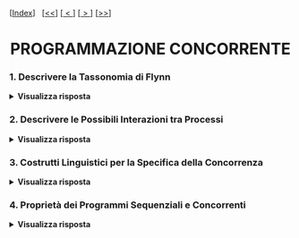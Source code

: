 [[Index](https://github.com/mikyll/Sistemi-Operativi-M/tree/main/flashcard)]&nbsp;&nbsp;
[[<<](https://github.com/mikyll/Sistemi-Operativi-M/blob/main/flashcard/01%20-%20Virtualizzazione.md)]
[[&nbsp;<&nbsp;](https://github.com/mikyll/Sistemi-Operativi-M/blob/main/flashcard/02%20-%20Protezione.md)]
[[&nbsp;>&nbsp;](https://github.com/mikyll/Sistemi-Operativi-M/blob/main/flashcard/04%20-%20Modello%20a%20Memoria%20Comune.md)]
[[>>](https://github.com/mikyll/Sistemi-Operativi-M/blob/main/flashcard/11%20-%20HPC.md)]

<h1 align="center">PROGRAMMAZIONE CONCORRENTE</h1>

### 1. Descrivere la Tassonomia di Flynn

<details>
  <summary><b>Visualizza risposta</b></summary>
  
  La tassonomia di Flynn è la più usata classificazione dei sistemi di calcolo e si basa su 2 concetti: parallelismo a livello di istruzioni (Single Instruction stream, o Multiple Instruction stream) e parallelismo a livello di dati (Single Data stream o Multiple Data stream):
  
  - **Single Instruction, Single Data (SISD)**, riguarda gli elaboratori monoprocessore (es: macchina di Von Neumann);
  - **Single Instruction, Multiple Data (SIMD)**, prevede molte unità di elaborazione che eseguono la stessa istruzione su una moltitudine di dati differenti (es: elaboratori vettoriali: GPU);
  - **Multiple Instruction, Single Data (MISD)**, il sistema è in grado di gestire un unico flusso di dati che ad ogni istante può essere elaborato da più istruzioni differenti (es: pipelined computer);
  - **Multiple Instruction, Multiple Data (MIMD)**, insieme di nodi di elaborazione ognuno dei quali può eseguire flussi di istruzioni diverse, su dati diversi (es: multiprocessori).
</details>

### 2. Descrivere le Possibili Interazioni tra Processi

<details>
  <summary><b>Visualizza risposta</b></summary>
  
Esistono 3 possibili tipi di interazione fra processi:
1. **Cooperazione**, comprende tutte le interazioni <ins>prevedibili e desiderate</ins>, che sono in qualche modo dettate dall'algoritmo (ovvero date dagli archi del grafo di precedenza ad ordinamento parziale). Si può esprimere in 2 modi, entrambi dei quali esprimono un *vincolo di precedenza*:
    - mediante <ins>segnali temporali</ins>, ovvero pura sincronizzazione;
    - mediante <ins>scambio di dati</ins>, ovvero con comunicazione.
2. **Concorrenza**, consiste in un'interazione <ins>prevedibile ma non desiderata</ins>, in quanto non fa parte dell'algoritmo, ma è imposta dai limiti delle risorse a cui i processi devono accedere, ad esempio una risorsa che può essere acceduta solo in modo mutuamente esclusivo. In questo caso si prevede il concetto di *sezione critica*, ovvero la sequenza di istruzioni con cui un processo accede ad un oggetto condiviso mutuamente esclusivo. Ad una risorsa possono essere associate anche più di una sezione critica, di classi differenti.
  3. **Interferenza**, consiste in un'interazione <ins>non prevedibile e non desiderata</ins> solitamente causata da *errori del programmatore* (es: deadlock).
</details>

### 3. Costrutti Linguistici per la Specifica della Concorrenza

<details>
  <summary><b>Visualizza risposta</b></summary>
  
  Il linguaggio concorrente deve fornire costrutti che consentano di gestire i processi. Esistono 2 modelli differenti:
  - **Fork/Join**, comprende una primitiva <ins>fork</ins> per la *creazione* e l'*attivazione* di un processo che eseguirà in parallelo, ed una primitiva <ins>join</ins> per la sincronizzazione con la terminazione di un processo. Nel grafo di precedenza, una fork coincide con una biforcazione, mentre una join con un nodo avente due precedenti.
  - **Cobegin/Coend**, comprende una primitiva <ins>cobegin</ins> per la specifica di un *blocco di codice che deve essere eseguito in parallelo*, ed una primitiva <ins>coend</ins> per la specifica della terminazione del blocco. Le istruzioni contenute all'interno vengono eseguite in parallelo ed è possibile innestare dei blocchi uno dentro l'altro.
</details>

### 4. Proprietà dei Programmi Sequenziali e Concorrenti

<details>
  <summary><b>Visualizza risposta</b></summary>
  
  Una delle attività più importanti per chi sviluppa programmi è la verifica di correttezza dei programmi realizzati.
  
  Proprietà dei Programmi *Sequenziali*:
  1. **Safety**, ovvero la correttezza del risultato finale (il programma non entrerà mai in uno stato in cui le variabili assumono valori non desiderati).
  2. **Liveness**, ovvero la terminazione del programma (prima o poi il programma entrerà in uno stato in cui le variabili assumono valori desiderati).
  
  Proprietà dei Programmi *Non Sequenziali*:
  1. **Safety**, correttezza del risultato finale.
  2. **Liveness**, terminazione del programma.
  3. **Mutua Esclusione nell'Accesso a Risorse Condivise**, ovvero per ogni esecuzione non si deve mai verificare che più di un processo acceda contemporaneamente ad una stessa risorsa (mutuamente esclusiva).
  4. **Assenza di Deadlock**.
  5. **Assenza di Starvation**, ovvero ciascun processo che richiede l'accesso ad una certa risorsa, prima o poi lo otterrà.
</details>
